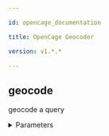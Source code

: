 ```yaml
---

id: opencage_documentation

title: OpenCage Geocoder

version: v1.*.*

---
```


## geocode

geocode a query

<details><summary>Parameters</summary>

#### format (required)

format of the response. One of 'json', 'xml' or 'map'. Note that only JSON is supported right now.

**Type:** string

**Potential values:** json

#### q (required)

string or lat,lng to be geocoded.

**Type:** string

#### abbrv

when true we attempt to abbreviate the formatted field in the response.

**Type:** boolean

#### add_request

if true the request is included in the response.

**Type:** boolean

#### bounds

four coordinate points forming the south-west and north-east corners of a bounding box (min long, min lat, max long, max lat).

**Type:** string

#### countrycode

two letter code ISO 3166-1 Alpha 2 code to limit results to that country.

**Type:** string

#### language

an IETF format language code (ex: 'es' or 'pt-BR').

**Type:** string

#### limit

maximum number of results to return. Default is 10. Maximum is 100.

**Type:** integer

#### min_confidence

integer from 1-10. Only results with at least this confidence are returned.

**Type:** integer

#### no_annotations

when true annotations are not added to results.

**Type:** boolean

#### no_dedupe

when true results are not deduplicated.

**Type:** boolean

#### no_record

when true query content is not logged.

**Type:** boolean

</details>

